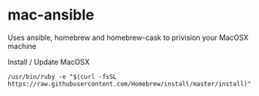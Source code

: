 # mac-ansible
Uses ansible, homebrew and homebrew-cask to privision your MacOSX machine

Install / Update MacOSX

```
/usr/bin/ruby -e "$(curl -fsSL https://raw.githubusercontent.com/Homebrew/install/master/install)"
```
